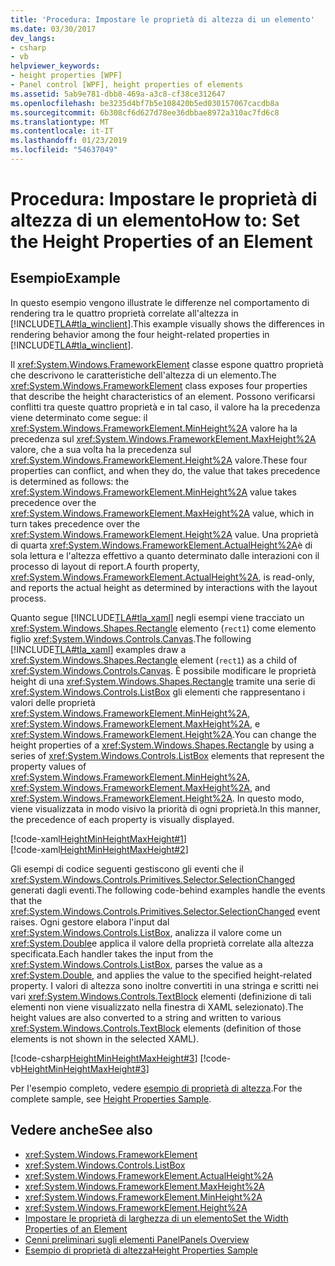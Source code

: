 ```yaml
---
title: 'Procedura: Impostare le proprietà di altezza di un elemento'
ms.date: 03/30/2017
dev_langs:
- csharp
- vb
helpviewer_keywords:
- height properties [WPF]
- Panel control [WPF], height properties of elements
ms.assetid: 5ab9e781-dbb8-469a-a3c8-cf38ce312647
ms.openlocfilehash: be3235d4bf7b5e108420b5ed030157067cacdb8a
ms.sourcegitcommit: 6b308cf6d627d78ee36dbbae8972a310ac7fd6c8
ms.translationtype: MT
ms.contentlocale: it-IT
ms.lasthandoff: 01/23/2019
ms.locfileid: "54637049"
---
```

# <a name="how-to-set-the-height-properties-of-an-element"></a><span data-ttu-id="19af4-102">Procedura: Impostare le proprietà di altezza di un elemento</span><span class="sxs-lookup"><span data-stu-id="19af4-102">How to: Set the Height Properties of an Element</span></span>
## <a name="example"></a><span data-ttu-id="19af4-103">Esempio</span><span class="sxs-lookup"><span data-stu-id="19af4-103">Example</span></span>  
 <span data-ttu-id="19af4-104">In questo esempio vengono illustrate le differenze nel comportamento di rendering tra le quattro proprietà correlate all'altezza in [!INCLUDE[TLA#tla_winclient](../../../../includes/tlasharptla-winclient-md.md)].</span><span class="sxs-lookup"><span data-stu-id="19af4-104">This example visually shows the differences in rendering behavior among the four height-related properties in [!INCLUDE[TLA#tla_winclient](../../../../includes/tlasharptla-winclient-md.md)].</span></span>  
  
 <span data-ttu-id="19af4-105">Il <xref:System.Windows.FrameworkElement> classe espone quattro proprietà che descrivono le caratteristiche dell'altezza di un elemento.</span><span class="sxs-lookup"><span data-stu-id="19af4-105">The <xref:System.Windows.FrameworkElement> class exposes four properties that describe the height characteristics of an element.</span></span> <span data-ttu-id="19af4-106">Possono verificarsi conflitti tra queste quattro proprietà e in tal caso, il valore ha la precedenza viene determinato come segue: il <xref:System.Windows.FrameworkElement.MinHeight%2A> valore ha la precedenza sul <xref:System.Windows.FrameworkElement.MaxHeight%2A> valore, che a sua volta ha la precedenza sul <xref:System.Windows.FrameworkElement.Height%2A> valore.</span><span class="sxs-lookup"><span data-stu-id="19af4-106">These four properties can conflict, and when they do, the value that takes precedence is determined as follows: the <xref:System.Windows.FrameworkElement.MinHeight%2A> value takes precedence over the <xref:System.Windows.FrameworkElement.MaxHeight%2A> value, which in turn takes precedence over the <xref:System.Windows.FrameworkElement.Height%2A> value.</span></span> <span data-ttu-id="19af4-107">Una proprietà di quarta <xref:System.Windows.FrameworkElement.ActualHeight%2A>è di sola lettura e l'altezza effettivo a quanto determinato dalle interazioni con il processo di layout di report.</span><span class="sxs-lookup"><span data-stu-id="19af4-107">A fourth property, <xref:System.Windows.FrameworkElement.ActualHeight%2A>, is read-only, and reports the actual height as determined by interactions with the layout process.</span></span>  
  
 <span data-ttu-id="19af4-108">Quanto segue [!INCLUDE[TLA#tla_xaml](../../../../includes/tlasharptla-xaml-md.md)] negli esempi viene tracciato un <xref:System.Windows.Shapes.Rectangle> elemento (`rect1`) come elemento figlio <xref:System.Windows.Controls.Canvas>.</span><span class="sxs-lookup"><span data-stu-id="19af4-108">The following [!INCLUDE[TLA#tla_xaml](../../../../includes/tlasharptla-xaml-md.md)] examples draw a <xref:System.Windows.Shapes.Rectangle> element (`rect1`) as a child of <xref:System.Windows.Controls.Canvas>.</span></span> <span data-ttu-id="19af4-109">È possibile modificare le proprietà height di una <xref:System.Windows.Shapes.Rectangle> tramite una serie di <xref:System.Windows.Controls.ListBox> gli elementi che rappresentano i valori delle proprietà <xref:System.Windows.FrameworkElement.MinHeight%2A>, <xref:System.Windows.FrameworkElement.MaxHeight%2A>, e <xref:System.Windows.FrameworkElement.Height%2A>.</span><span class="sxs-lookup"><span data-stu-id="19af4-109">You can change the height properties of a <xref:System.Windows.Shapes.Rectangle> by using a series of <xref:System.Windows.Controls.ListBox> elements that represent the property values of <xref:System.Windows.FrameworkElement.MinHeight%2A>, <xref:System.Windows.FrameworkElement.MaxHeight%2A>, and <xref:System.Windows.FrameworkElement.Height%2A>.</span></span> <span data-ttu-id="19af4-110">In questo modo, viene visualizzata in modo visivo la priorità di ogni proprietà.</span><span class="sxs-lookup"><span data-stu-id="19af4-110">In this manner, the precedence of each property is visually displayed.</span></span>  
  
 [!code-xaml[HeightMinHeightMaxHeight#1](../../../../samples/snippets/csharp/VS_Snippets_Wpf/HeightMinHeightMaxHeight/CSharp/Window1.xaml#1)]  
[!code-xaml[HeightMinHeightMaxHeight#2](../../../../samples/snippets/csharp/VS_Snippets_Wpf/HeightMinHeightMaxHeight/CSharp/Window1.xaml#2)]  
  
 <span data-ttu-id="19af4-111">Gli esempi di codice seguenti gestiscono gli eventi che il <xref:System.Windows.Controls.Primitives.Selector.SelectionChanged> generati dagli eventi.</span><span class="sxs-lookup"><span data-stu-id="19af4-111">The following code-behind examples handle the events that the <xref:System.Windows.Controls.Primitives.Selector.SelectionChanged> event raises.</span></span> <span data-ttu-id="19af4-112">Ogni gestore elabora l'input dal <xref:System.Windows.Controls.ListBox>, analizza il valore come un <xref:System.Double>e applica il valore della proprietà correlate alla altezza specificata.</span><span class="sxs-lookup"><span data-stu-id="19af4-112">Each handler takes the input from the <xref:System.Windows.Controls.ListBox>, parses the value as a <xref:System.Double>, and applies the value to the specified height-related property.</span></span> <span data-ttu-id="19af4-113">I valori di altezza sono inoltre convertiti in una stringa e scritti nei vari <xref:System.Windows.Controls.TextBlock> elementi (definizione di tali elementi non viene visualizzato nella finestra di XAML selezionato).</span><span class="sxs-lookup"><span data-stu-id="19af4-113">The height values are also converted to a string and written to various <xref:System.Windows.Controls.TextBlock> elements (definition of those elements is not shown in the selected XAML).</span></span>  
  
 [!code-csharp[HeightMinHeightMaxHeight#3](../../../../samples/snippets/csharp/VS_Snippets_Wpf/HeightMinHeightMaxHeight/CSharp/Window1.xaml.cs#3)]
 [!code-vb[HeightMinHeightMaxHeight#3](../../../../samples/snippets/visualbasic/VS_Snippets_Wpf/HeightMinHeightMaxHeight/VisualBasic/Window1.xaml.vb#3)]  
  
 <span data-ttu-id="19af4-114">Per l'esempio completo, vedere [esempio di proprietà di altezza](https://go.microsoft.com/fwlink/?LinkID=159993).</span><span class="sxs-lookup"><span data-stu-id="19af4-114">For the complete sample, see [Height Properties Sample](https://go.microsoft.com/fwlink/?LinkID=159993).</span></span>  
  
## <a name="see-also"></a><span data-ttu-id="19af4-115">Vedere anche</span><span class="sxs-lookup"><span data-stu-id="19af4-115">See also</span></span>
- <xref:System.Windows.FrameworkElement>
- <xref:System.Windows.Controls.ListBox>
- <xref:System.Windows.FrameworkElement.ActualHeight%2A>
- <xref:System.Windows.FrameworkElement.MaxHeight%2A>
- <xref:System.Windows.FrameworkElement.MinHeight%2A>
- <xref:System.Windows.FrameworkElement.Height%2A>
- [<span data-ttu-id="19af4-116">Impostare le proprietà di larghezza di un elemento</span><span class="sxs-lookup"><span data-stu-id="19af4-116">Set the Width Properties of an Element</span></span>](../../../../docs/framework/wpf/controls/how-to-set-the-width-properties-of-an-element.md)
- [<span data-ttu-id="19af4-117">Cenni preliminari sugli elementi Panel</span><span class="sxs-lookup"><span data-stu-id="19af4-117">Panels Overview</span></span>](../../../../docs/framework/wpf/controls/panels-overview.md)
- [<span data-ttu-id="19af4-118">Esempio di proprietà di altezza</span><span class="sxs-lookup"><span data-stu-id="19af4-118">Height Properties Sample</span></span>](https://go.microsoft.com/fwlink/?LinkID=159993)
